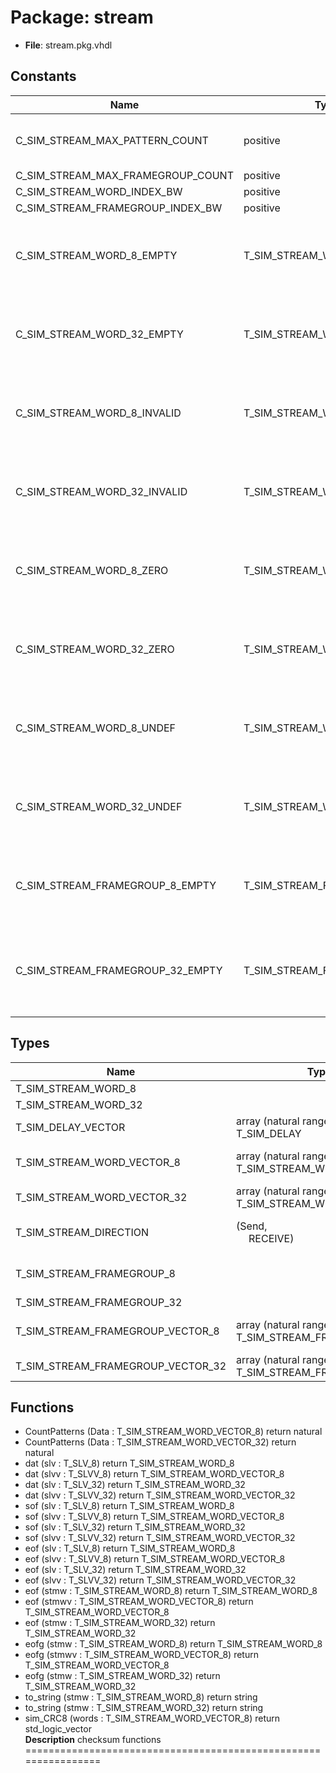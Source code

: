 # Package: stream

- **File**: stream.pkg.vhdl
## Constants

| Name                              | Type                       | Value                                                                                                                                                                                                                                                                                                                                                                            | Description                                         |
| --------------------------------- | -------------------------- | -------------------------------------------------------------------------------------------------------------------------------------------------------------------------------------------------------------------------------------------------------------------------------------------------------------------------------------------------------------------------------- | --------------------------------------------------- |
| C_SIM_STREAM_MAX_PATTERN_COUNT    | positive                   |  128                                                                                                                                                                                                                                                                                                                                                                             |  * 1024;				-- max data size per testcase           |
| C_SIM_STREAM_MAX_FRAMEGROUP_COUNT | positive                   |  8                                                                                                                                                                                                                                                                                                                                                                               |                                                     |
| C_SIM_STREAM_WORD_INDEX_BW        | positive                   |  log2ceilnz(C_SIM_STREAM_MAX_PATTERN_COUNT)                                                                                                                                                                                                                                                                                                                                      |                                                     |
| C_SIM_STREAM_FRAMEGROUP_INDEX_BW  | positive                   |  log2ceilnz(C_SIM_STREAM_MAX_FRAMEGROUP_COUNT)                                                                                                                                                                                                                                                                                                                                   |                                                     |
| C_SIM_STREAM_WORD_8_EMPTY         | T_SIM_STREAM_WORD_8        |  (Valid => '0',<br><span style="padding-left:20px"> Data => (others => 'U'),<br><span style="padding-left:20px">	SOF => '0',<br><span style="padding-left:20px"> EOF	=> '0',<br><span style="padding-left:20px"> Ready => '0',<br><span style="padding-left:20px"> EOFG => FALSE)                                                                                                |  define constants (stored in RAMB36's parity-bits)  |
| C_SIM_STREAM_WORD_32_EMPTY        | T_SIM_STREAM_WORD_32       |  (Valid => '0',<br><span style="padding-left:20px"> Data => (others => 'U'),<br><span style="padding-left:20px">	SOF => '0',<br><span style="padding-left:20px"> EOF	=> '0',<br><span style="padding-left:20px"> Ready => '0',<br><span style="padding-left:20px"> EOFG => FALSE)                                                                                                |                                                     |
| C_SIM_STREAM_WORD_8_INVALID       | T_SIM_STREAM_WORD_8        |  (Valid	=> '0',<br><span style="padding-left:20px"> Data => (others => 'U'),<br><span style="padding-left:20px">	SOF => '0',<br><span style="padding-left:20px"> EOF	=> '0',<br><span style="padding-left:20px"> Ready => '0',<br><span style="padding-left:20px"> EOFG => FALSE)                                                                                                |                                                     |
| C_SIM_STREAM_WORD_32_INVALID      | T_SIM_STREAM_WORD_32       |  (Valid	=> '0',<br><span style="padding-left:20px"> Data => (others => 'U'),<br><span style="padding-left:20px">	SOF => '0',<br><span style="padding-left:20px"> EOF	=> '0',<br><span style="padding-left:20px"> Ready => '0',<br><span style="padding-left:20px"> EOFG => FALSE)                                                                                                |                                                     |
| C_SIM_STREAM_WORD_8_ZERO          | T_SIM_STREAM_WORD_8        |  (Valid	=> '1',<br><span style="padding-left:20px"> Data => (others => 'Z'),<br><span style="padding-left:20px">	SOF => '0',<br><span style="padding-left:20px"> EOF	=> '0',<br><span style="padding-left:20px"> Ready => '0',<br><span style="padding-left:20px"> EOFG => FALSE)                                                                                                |                                                     |
| C_SIM_STREAM_WORD_32_ZERO         | T_SIM_STREAM_WORD_32       |  (Valid	=> '1',<br><span style="padding-left:20px"> Data => (others => 'Z'),<br><span style="padding-left:20px">	SOF => '0',<br><span style="padding-left:20px"> EOF	=> '0',<br><span style="padding-left:20px"> Ready => '0',<br><span style="padding-left:20px"> EOFG => FALSE)                                                                                                |                                                     |
| C_SIM_STREAM_WORD_8_UNDEF         | T_SIM_STREAM_WORD_8        |  (Valid	=> '1',<br><span style="padding-left:20px"> Data => (others => 'U'),<br><span style="padding-left:20px">	SOF => '0',<br><span style="padding-left:20px"> EOF	=> '0',<br><span style="padding-left:20px"> Ready => '0',<br><span style="padding-left:20px"> EOFG => FALSE)                                                                                                |                                                     |
| C_SIM_STREAM_WORD_32_UNDEF        | T_SIM_STREAM_WORD_32       |  (Valid	=> '1',<br><span style="padding-left:20px"> Data => (others => 'U'),<br><span style="padding-left:20px">	SOF => '0',<br><span style="padding-left:20px"> EOF	=> '0',<br><span style="padding-left:20px"> Ready => '0',<br><span style="padding-left:20px"> EOFG => FALSE)                                                                                                |                                                     |
| C_SIM_STREAM_FRAMEGROUP_8_EMPTY   | T_SIM_STREAM_FRAMEGROUP_8  |  ( 		Active						=> FALSE,<br><span style="padding-left:20px"> 		Name							=> (others => C_POC_NUL),<br><span style="padding-left:20px"> 		PrePause					=> 0,<br><span style="padding-left:20px"> 		PostPause					=> 0,<br><span style="padding-left:20px"> 		DataCount					=> 0,<br><span style="padding-left:20px"> 		Data							=> (others => C_SIM_STREAM_WORD_8_EMPTY) 	)  |                                                     |
| C_SIM_STREAM_FRAMEGROUP_32_EMPTY  | T_SIM_STREAM_FRAMEGROUP_32 |  ( 		Active						=> FALSE,<br><span style="padding-left:20px"> 		Name							=> (others => C_POC_NUL),<br><span style="padding-left:20px"> 		PrePause					=> 0,<br><span style="padding-left:20px"> 		PostPause					=> 0,<br><span style="padding-left:20px"> 		DataCount					=> 0,<br><span style="padding-left:20px"> 		Data							=> (others => C_SIM_STREAM_WORD_32_EMPTY) 	) |                                                     |
## Types

| Name                              | Type                                                    | Description                     |
| --------------------------------- | ------------------------------------------------------- | ------------------------------- |
| T_SIM_STREAM_WORD_8               |                                                         |                                 |
| T_SIM_STREAM_WORD_32              |                                                         |                                 |
| T_SIM_DELAY_VECTOR                | array (natural range <>) of T_SIM_DELAY                 |                                 |
| T_SIM_STREAM_WORD_VECTOR_8        | array (natural range <>) of T_SIM_STREAM_WORD_8         |  define array of datawords      |
| T_SIM_STREAM_WORD_VECTOR_32       | array (natural range <>) of T_SIM_STREAM_WORD_32        |                                 |
| T_SIM_STREAM_DIRECTION            | (Send,<br><span style="padding-left:20px"> RECEIVE)     |  define link layer directions   |
| T_SIM_STREAM_FRAMEGROUP_8         |                                                         |  define framegroup information  |
| T_SIM_STREAM_FRAMEGROUP_32        |                                                         |                                 |
| T_SIM_STREAM_FRAMEGROUP_VECTOR_8  | array (natural range <>) of T_SIM_STREAM_FRAMEGROUP_8   |  define array of framegroups    |
| T_SIM_STREAM_FRAMEGROUP_VECTOR_32 | array (natural range <>) of T_SIM_STREAM_FRAMEGROUP_32  |                                 |
## Functions
- CountPatterns <font id="function_arguments">(Data : T_SIM_STREAM_WORD_VECTOR_8) </font> <font id="function_return">return natural </font>
- CountPatterns <font id="function_arguments">(Data : T_SIM_STREAM_WORD_VECTOR_32) </font> <font id="function_return">return natural </font>
- dat <font id="function_arguments">(slv		: T_SLV_8) </font> <font id="function_return">return T_SIM_STREAM_WORD_8 </font>
- dat <font id="function_arguments">(slvv		: T_SLVV_8) </font> <font id="function_return">return T_SIM_STREAM_WORD_VECTOR_8 </font>
- dat <font id="function_arguments">(slv		: T_SLV_32) </font> <font id="function_return">return T_SIM_STREAM_WORD_32 </font>
- dat <font id="function_arguments">(slvv		: T_SLVV_32) </font> <font id="function_return">return T_SIM_STREAM_WORD_VECTOR_32 </font>
- sof <font id="function_arguments">(slv		: T_SLV_8) </font> <font id="function_return">return T_SIM_STREAM_WORD_8 </font>
- sof <font id="function_arguments">(slvv		: T_SLVV_8) </font> <font id="function_return">return T_SIM_STREAM_WORD_VECTOR_8 </font>
- sof <font id="function_arguments">(slv		: T_SLV_32) </font> <font id="function_return">return T_SIM_STREAM_WORD_32 </font>
- sof <font id="function_arguments">(slvv		: T_SLVV_32) </font> <font id="function_return">return T_SIM_STREAM_WORD_VECTOR_32 </font>
- eof <font id="function_arguments">(slv		: T_SLV_8) </font> <font id="function_return">return T_SIM_STREAM_WORD_8 </font>
- eof <font id="function_arguments">(slvv		: T_SLVV_8) </font> <font id="function_return">return T_SIM_STREAM_WORD_VECTOR_8 </font>
- eof <font id="function_arguments">(slv		: T_SLV_32) </font> <font id="function_return">return T_SIM_STREAM_WORD_32 </font>
- eof <font id="function_arguments">(slvv		: T_SLVV_32) </font> <font id="function_return">return T_SIM_STREAM_WORD_VECTOR_32 </font>
- eof <font id="function_arguments">(stmw		: T_SIM_STREAM_WORD_8) </font> <font id="function_return">return T_SIM_STREAM_WORD_8 </font>
- eof <font id="function_arguments">(stmwv	: T_SIM_STREAM_WORD_VECTOR_8) </font> <font id="function_return">return T_SIM_STREAM_WORD_VECTOR_8 </font>
- eof <font id="function_arguments">(stmw		: T_SIM_STREAM_WORD_32) </font> <font id="function_return">return T_SIM_STREAM_WORD_32 </font>
- eofg <font id="function_arguments">(stmw	: T_SIM_STREAM_WORD_8) </font> <font id="function_return">return T_SIM_STREAM_WORD_8 </font>
- eofg <font id="function_arguments">(stmwv	: T_SIM_STREAM_WORD_VECTOR_8) </font> <font id="function_return">return T_SIM_STREAM_WORD_VECTOR_8 </font>
- eofg <font id="function_arguments">(stmw	: T_SIM_STREAM_WORD_32) </font> <font id="function_return">return T_SIM_STREAM_WORD_32 </font>
- to_string <font id="function_arguments">(stmw : T_SIM_STREAM_WORD_8) </font> <font id="function_return">return string </font>
- to_string <font id="function_arguments">(stmw : T_SIM_STREAM_WORD_32) </font> <font id="function_return">return string </font>
- sim_CRC8 <font id="function_arguments">(words		: T_SIM_STREAM_WORD_VECTOR_8) </font> <font id="function_return">return std_logic_vector </font>
</br>**Description**
 checksum functions
 ================================================================

